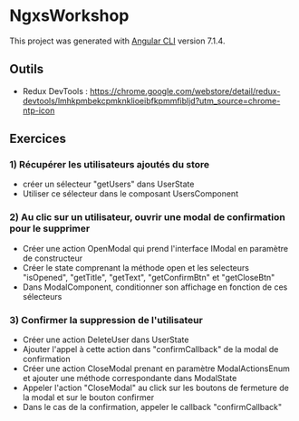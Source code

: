 # NgxsWorkshop

This project was generated with [Angular CLI](https://github.com/angular/angular-cli) version 7.1.4.

## Outils

- Redux DevTools : https://chrome.google.com/webstore/detail/redux-devtools/lmhkpmbekcpmknklioeibfkpmmfibljd?utm_source=chrome-ntp-icon

## Exercices

### 1) Récupérer les utilisateurs ajoutés du store

- créer un sélecteur "getUsers" dans UserState
- Utiliser ce sélecteur dans le composant UsersComponent

### 2) Au clic sur un utilisateur, ouvrir une modal de confirmation pour le supprimer

- Créer une action OpenModal qui prend l'interface IModal en paramètre de constructeur
- Créer le state comprenant la méthode open et les selecteurs "isOpened", "getTitle", "getText", "getConfirmBtn" et "getCloseBtn"
- Dans ModalComponent, conditionner son affichage en fonction de ces sélecteurs

### 3) Confirmer la suppression de l'utilisateur

- Créer une action DeleteUser dans UserState
- Ajouter l'appel à cette action dans "confirmCallback" de la modal de confirmation
- Créer une action CloseModal prenant en paramètre ModalActionsEnum et ajouter une méthode correspondante dans ModalState
- Appeler l'action "CloseModal" au click sur les boutons de fermeture de la modal et sur le bouton confirmer
- Dans le cas de la confirmation, appeler le callback "confirmCallback"